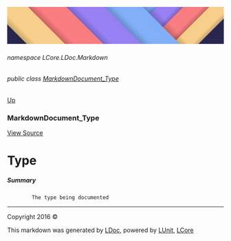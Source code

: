 ![](../Content/LDoc-banner-small.png "")

###### namespace LCore.LDoc.Markdown

###### public class [MarkdownDocument_Type](MarkdownDocument_Type.md)
[Up](MarkdownDocument_Type.md)

### MarkdownDocument_Type
[View Source](../Markdown/Generators/MarkdownDocument_Type.cs)

# Type

##### Summary

            The type being documented
            



---

Copyright 2016 &copy; [](../../README.md) [](../../TableOfContents.md)

This markdown was generated by [LDoc](https://github.com/CodeSingularity/LDoc), powered by [LUnit](https://github.com/CodeSingularity/LUnit), [LCore](https://github.com/CodeSingularity/LCore)
